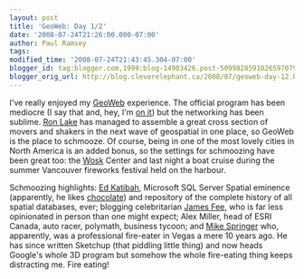 ```yaml
---
layout: post
title: 'GeoWeb: Day 1/2'
date: '2008-07-24T21:26:00.000-07:00'
author: Paul Ramsey
tags: 
modified_time: '2008-07-24T21:43:45.304-07:00'
blogger_id: tag:blogger.com,1999:blog-14903426.post-5099828591026597079
blogger_orig_url: http://blog.cleverelephant.ca/2008/07/geoweb-day-12.html
---
```


I've really enjoyed my [GeoWeb](http://geoweb.org) experience.  The official program has been mediocre (I say that and, hey, I'm [on it](http://geowebconference.org/program/spark-panel-sessions)) but the networking has been sublime.  [Ron Lake](http://www.galdos.ca) has managed to assemble a great cross section of movers and shakers in the next wave of geospatial in one place, so GeoWeb is the place to schmooze.  Of course, being in one of the most lovely cities in North America is an added bonus, so the settings for schmoozing have been great too: the [Wosk](http://www.sfu.ca/dialog/) Center and last night a boat cruise during the summer Vancouver fireworks festival held on the harbour.

Schmoozing highlights: [Ed Katibah](http://blogs.msdn.com/edkatibah/), Microsoft SQL Server Spatial eminence (apparently, he likes [chocolate](http://blogs.msdn.com/isaac/archive/2008/01/03/mistakes-pay.aspx)) and repository of the complete history of all spatial databases, ever; blogging celebritarian [James Fee](http://www.spatiallyadjusted.com), who is far less opinionated in person than one might expect; Alex Miller, head of ESRI Canada, auto racer, polymath, business tycoon; and [Mike Springer](http://geowebconference.org/program/papers/cad-bim-gis#c1) who, apparently, was a professional fire-eater in Vegas a mere 10 years ago. He has since written Sketchup (that piddling little thing) and now heads Google's whole 3D program but somehow the whole fire-eating thing keeps distracting me. Fire eating!

